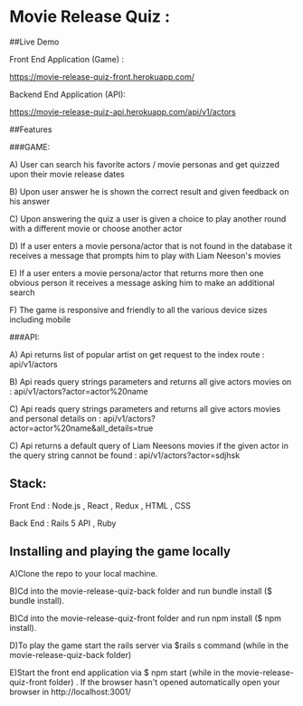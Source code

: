 # Movie Release Quiz :

##Live Demo

Front End Application (Game) :

https://movie-release-quiz-front.herokuapp.com/

Backend End Application (API):

https://movie-release-quiz-api.herokuapp.com/api/v1/actors

##Features

###GAME:

A) User can search his favorite actors / movie personas and get quizzed upon their movie release dates

B) Upon user answer he is shown the correct result and given feedback on his answer

C) Upon answering the quiz a user is given a choice to play another round with a different movie or choose another actor

D) If a user enters a movie persona/actor that is not found in the database it receives a message that prompts him to play with Liam Neeson's movies

E) If a user enters a movie persona/actor that returns more then one obvious person it receives a message asking him to make an additional search

F) The game is responsive and friendly to all the various device sizes including mobile

###API:

A) Api returns list of popular artist on get request to the index route : api/v1/actors

B) Api reads query strings parameters and returns all give actors movies on : api/v1/actors?actor=actor%20name

C) Api reads query strings parameters and returns all give actors movies and personal details on : api/v1/actors?actor=actor%20name&all_details=true

C) Api returns a default query of Liam Neesons movies if the given actor in the query string cannot be found : api/v1/actors?actor=sdjhsk

## Stack:

Front End : Node.js , React , Redux , HTML , CSS

Back End : Rails 5 API  , Ruby

## Installing and playing the game locally 

A)Clone the repo to your local machine.

B)Cd into the movie-release-quiz-back folder and run bundle install ($ bundle install).

B)Cd into the movie-release-quiz-front folder and run npm install ($ npm install).

D)To play the game start the rails server via $rails s command (while in the movie-release-quiz-back folder) 

E)Start the front end application via $ npm start (while in the movie-release-quiz-front folder) . If the browser hasn't opened automatically open your browser in http://localhost:3001/
